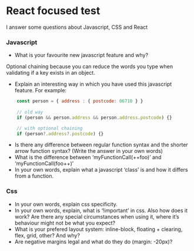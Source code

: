 # React focused test
I answer some questions about Javascript, CSS and React

### Javascript ###
* What is your favourite new javascript feature and why?

Optional chaining because you can reduce the words you type when validating if a key exists in an object.

* Explain an interesting way in which you have used this javascript feature.
 For example: 
```javascript
    const person = { address : { postcode: 06710 } }
    
    // old way
    if (person && person.address && person.address.postcode) {}

    // with optional chaining
    if (person?.address?.postcode) {}
```

* Is there any difference between regular function syntax and the shorter arrow function syntax? (Write the answer in your own words)
* What is the difference between ‘myFunctionCall(++foo)’   and  ‘myFunctionCall(foo++)’
* In your own words, explain what a javascript ‘class’ is and how it differs from a function.

### Css ###
* In your own words, explain css specificity.
* In your own words, explain, what is ‘!important’ in css.  Also how does it work?  Are there any special circumstances when using it, where it’s behaviour might not be what you expect?
* What is your prefered layout system: inline-block, floating + clearing, flex, grid, other?  And why?
* Are negative margins legal and what do they do (margin: -20px)?
